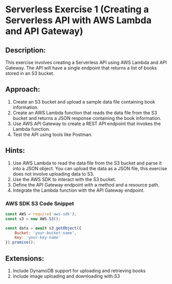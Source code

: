 # Serverless Exercise 1 (Creating a Serverless API with AWS Lambda and API Gateway)
## Description:

This exercise involves creating a Serverless API using AWS Lambda and API Gateway. The API will have a single endpoint that returns a list of books stored in an S3 bucket.

## Approach:
<ol>
<li>Create an S3 bucket and upload a sample data file containing book information.</li>
<li>Create an AWS Lambda function that reads the data file from the S3 bucket and returns a JSON response containing the book information.</li>
<li>Use AWS API Gateway to create a REST API endpoint that invokes the Lambda function.</li>
<li>Test the API using tools like Postman.</li>
</ol>

## Hints:

<ol>
<li>Use AWS Lambda to read the data file from the S3 bucket and parse it into a JSON object. You can upload the data as a JSON file, this exercise does not involve uploading data to S3.</li>
<li>Use the AWS SDK to interact with the S3 bucket.</li>
<li>Define the API Gateway endpoint with a method and a resource path.</li>
<li>Integrate the Lambda function with the API Gateway endpoint.</li>
</ol>

### AWS SDK S3 Code Snippet

```javascript
const AWS = require('aws-sdk');
const s3 = new AWS.S3();

const data = await s3.getObject({
    Bucket: 'your-bucket-name',
    Key: 'your-key-name'
}).promise();
```

## Extensions:

1. Include DynamoDB support for uploading and retrieving books
2. Include image uploading and downloading with S3